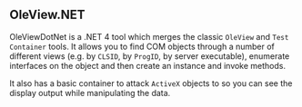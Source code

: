 ## OleView.NET

OleViewDotNet is a .NET 4 tool which merges the classic ``OleView`` and ``Test Container`` tools.
It allows you to find COM objects through a number of different views (e.g. by ``CLSID``, by ``ProgID``, by server executable), enumerate interfaces on the object and then create an instance and invoke methods. 

It also has a basic container to attack ``ActiveX`` objects to so you can see the display output while manipulating the data. 
